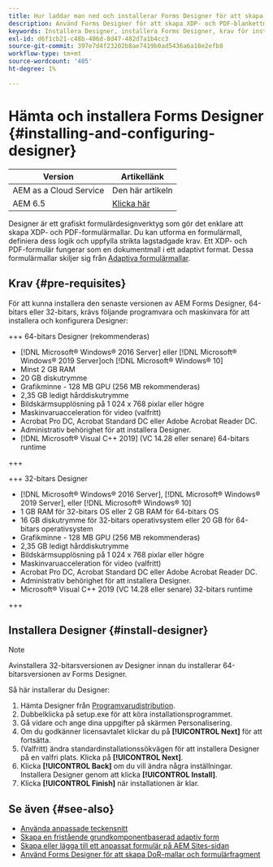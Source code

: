 ```yaml
---
title: Hur laddar man ned och installerar Forms Designer för att skapa dokumentmallar?
description: Använd Forms Designer för att skapa XDP- och PDF-blankettmallar som fungerar som mall för ett arkivdokument.
keywords: Installera Designer, installera Forms Designer, krav för installation av Forms Designer
exl-id: d6f1cb21-c48b-406d-8d47-482d7a1b4cc3
source-git-commit: 397e7d4f23202b8ae7419b0ad5436a6a10e2efb8
workflow-type: tm+mt
source-wordcount: '405'
ht-degree: 1%

---
```


# Hämta och installera Forms Designer {#installing-and-configuring-designer}

| Version | Artikellänk |
| -------- | ---------------------------- |
| AEM as a Cloud Service | Den här artikeln |
| AEM 6.5 | [Klicka här](https://experienceleague.adobe.com/docs/experience-manager-65/forms/install-aem-forms/jee-installation/installing-configuring-designer.html) |

Designer är ett grafiskt formulärdesignverktyg som gör det enklare att skapa XDP- och PDF-formulärmallar. Du kan utforma en formulärmall, definiera dess logik och uppfylla strikta lagstadgade krav. Ett XDP- och PDF-formulär fungerar som en dokumentmall i ett adaptivt format. Dessa formulärmallar skiljer sig från [Adaptiva formulärmallar](template-editor.md).

## Krav {#pre-requisites}

För att kunna installera den senaste versionen av AEM Forms Designer, 64-bitars eller 32-bitars, krävs följande programvara och maskinvara för att installera och konfigurera Designer:

+++ 64-bitars Designer (rekommenderas)

* [!DNL Microsoft® Windows® 2016 Server] eller [!DNL Microsoft® Windows® 2019 Server]och [!DNL Microsoft® Windows® 10]
* Minst 2 GB RAM
* 20 GB diskutrymme
* Grafikminne - 128 MB GPU (256 MB rekommenderas)
* 2,35 GB ledigt hårddiskutrymme
* Bildskärmsupplösning på 1 024 x 768 pixlar eller högre
* Maskinvaruacceleration för video (valfritt)
* Acrobat Pro DC, Acrobat Standard DC eller Adobe Acrobat Reader DC.
* Administrativ behörighet för att installera Designer.
* [!DNL Microsoft® Visual C++ 2019] (VC 14.28 eller senare) 64-bitars runtime

+++

+++ 32-bitars Designer

* [!DNL Microsoft® Windows® 2016 Server], [!DNL Microsoft® Windows® 2019 Server], eller [!DNL Microsoft® Windows® 10]
* 1 GB RAM för 32-bitars OS eller 2 GB RAM för 64-bitars OS
* 16 GB diskutrymme för 32-bitars operativsystem eller 20 GB för 64-bitars operativsystem
* Grafikminne - 128 MB GPU (256 MB rekommenderas)
* 2,35 GB ledigt hårddiskutrymme
* Bildskärmsupplösning på 1 024 x 768 pixlar eller högre
* Maskinvaruacceleration för video (valfritt)
* Acrobat Pro DC, Acrobat Standard DC eller Adobe Acrobat Reader DC.
* Administrativ behörighet för att installera Designer.
* Microsoft® Visual C++ 2019 (VC 14.28 eller senare) 32-bitars runtime

+++

## Installera Designer {#install-designer}

>[!NOTE]
>
> Avinstallera 32-bitarsversionen av Designer innan du installerar 64-bitarsversionen av Forms Designer.

Så här installerar du Designer:

1. Hämta Designer från [Programvarudistribution](https://experience.adobe.com/downloads).
1. Dubbelklicka på setup.exe för att köra installationsprogrammet.
1. Gå vidare och ange dina uppgifter på skärmen Personalisering.
1. Om du godkänner licensavtalet klickar du på **[!UICONTROL Next]** för att fortsätta.
1. (Valfritt) ändra standardinstallationssökvägen för att installera Designer på en valfri plats. Klicka på **[!UICONTROL Next]**.
1. Klicka **[!UICONTROL Back]** om du vill ändra några inställningar. Installera Designer genom att klicka **[!UICONTROL Install]**.
1. Klicka **[!UICONTROL Finish]** när installationen är klar.

## Se även {#see-also}

* [Använda anpassade teckensnitt](/help/forms/use-custom-fonts.md)
* [Skapa en fristående grundkomponentbaserad adaptiv form](/help/forms/creating-adaptive-form-core-components.md)
* [Skapa eller lägga till ett anpassat formulär på AEM Sites-sidan](/help/forms/create-or-add-an-adaptive-form-to-aem-sites-page.md)
* [Använd Forms Designer för att skapa DoR-mallar och formulärfragment](/help/forms/use-forms-designer.md)


<!--

>[!MORELIKETHIS]
>
>* [Use Forms Designer to create Document of Record (DoR) templates and form fragments](/help/forms/use-forms-designer.md)

-->